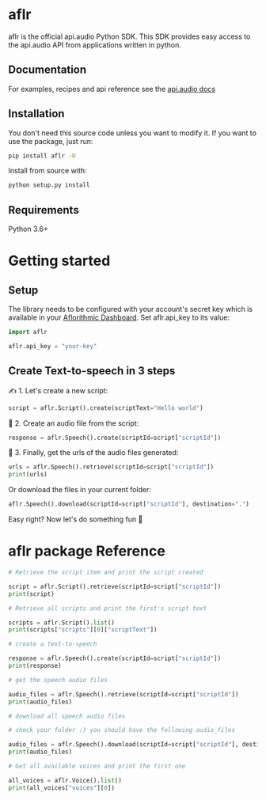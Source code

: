 # aflr

aflr is the official api.audio Python SDK. This SDK provides easy access to the api.audio API from applications written in python.

## Documentation

For examples, recipes and api reference see the [api.audio docs](https://docs.api.audio/reference)

## Installation

You don't need this source code unless you want to modify it. If you want to use the package, just run:

```sh
pip install aflr -U
```

Install from source with:

```sh
python setup.py install
```

## Requirements

Python 3.6+

# Getting started

## Setup

The library needs to be configured with your account's secret key which is available in your [Aflorithmic Dashboard](https://console.api.audio). Set aflr.api_key to its value:

```python
import aflr

aflr.api_key = "your-key"
```

## Create Text-to-speech in 3 steps

✍️ 1. Let's create a new script:

```python
script = aflr.Script().create(scriptText="Hello world")
```

🎤 2. Create an audio file from the script:

```python
response = aflr.Speech().create(scriptId=script["scriptId"])
```

🎉 3. Finally, get the urls of the audio files generated:

```python
urls = aflr.Speech().retrieve(scriptId=script["scriptId"])
print(urls)
```

Or download the files in your current folder:

```python
aflr.Speech().download(scriptId=script["scriptId"], destination=".")
```

Easy right? Now let's do something fun 🔮

# aflr package Reference

```python
# Retrieve the script item and print the script created

script = aflr.Script().retrieve(scriptId=script["scriptId"])
print(script)

# Retrieve all scripts and print the first's script text

scripts = aflr.Script().list()
print(scripts["scripts"][0]["scriptText"])

# create a text-to-speech

response = aflr.Speech().create(scriptId=script["scriptId"])
print(response)

# get the speech audio files

audio_files = aflr.Speech().retrieve(scriptId=script["scriptId"])
print(audio_files)

# download all speech audio files

# check your folder :) you should have the following audio_files

audio_files = aflr.Speech().download(scriptId=script["scriptId"], destination=".")
print(audio_files)

# Get all available voices and print the first one

all_voices = aflr.Voice().list()
print(all_voices["voices"][0])

```

